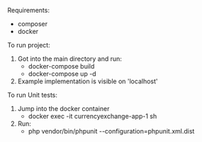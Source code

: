 Requirements:
- composer
- docker

To run project:
1. Got into the main directory and run:
   - docker-compose build
   - docker-compose up -d
2. Example implementation is visible on 'localhost'

To run Unit tests:
1. Jump into the docker container
   - docker exec -it currencyexchange-app-1 sh
2. Run:
   - php vendor/bin/phpunit --configuration=phpunit.xml.dist
